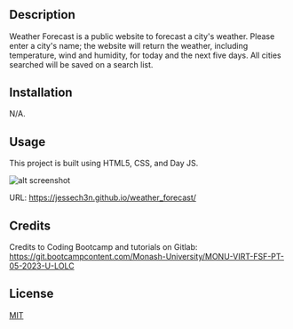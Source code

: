 # <Weather Forecast>

## Description

Weather Forecast is a public website to forecast a city's weather. Please enter a city's name; the website will return the weather, including temperature, wind and humidity, for today and the next five days. All cities searched will be saved on a search list.     


## Installation

N/A.

## Usage

This project is built using HTML5, CSS, and Day JS.

![alt screenshot](https://jessech3n.github.io/weather_forecast/weather_forecast.jpg)

URL:
https://jessech3n.github.io/weather_forecast/

## Credits

Credits to Coding Bootcamp and tutorials on Gitlab:
https://git.bootcampcontent.com/Monash-University/MONU-VIRT-FSF-PT-05-2023-U-LOLC


## License

[MIT](https://choosealicense.com/licenses/mit/)